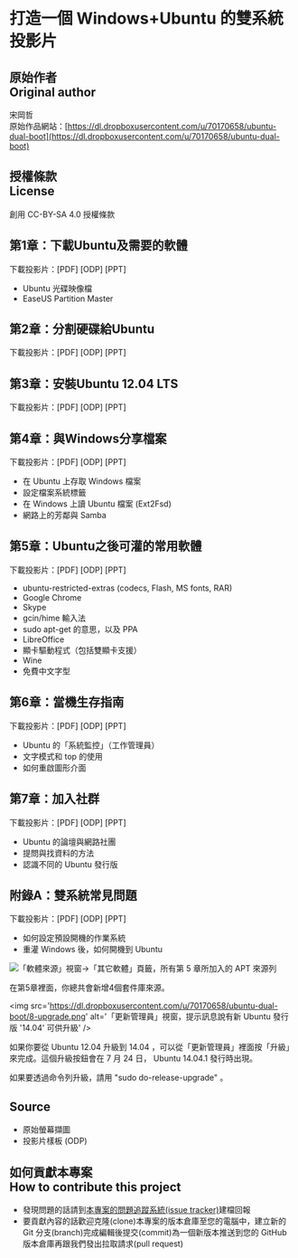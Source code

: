 # 打造一個 Windows+Ubuntu 的雙系統 投影片
## 原始作者<br />Original author
宋岡哲  
原始作品網站：[https://dl.dropboxusercontent.com/u/70170658/ubuntu-dual-boot](https://dl.dropboxusercontent.com/u/70170658/ubuntu-dual-boot)

## 授權條款<br />License
創用 CC-BY-SA 4.0 授權條款

## 第1章：下載Ubuntu及需要的軟體
下載投影片：[PDF] [ODP] [PPT]

* Ubuntu 光碟映像檔
* EaseUS Partition Master

## 第2章：分割硬碟給Ubuntu
下載投影片：[PDF] [ODP] [PPT]

## 第3章：安裝Ubuntu 12.04 LTS
下載投影片：[PDF] [ODP] [PPT]

## 第4章：與Windows分享檔案
下載投影片：[PDF] [ODP] [PPT]

* 在 Ubuntu 上存取 Windows 檔案
* 設定檔案系統標籤
* 在 Windows 上讀 Ubuntu 檔案 (Ext2Fsd)
* 網路上的芳鄰與 Samba

## 第5章：Ubuntu之後可灌的常用軟體
下載投影片：[PDF] [ODP] [PPT]

* ubuntu-restricted-extras (codecs, Flash, MS fonts, RAR)
* Google Chrome
* Skype
* gcin/hime 輸入法
* sudo apt-get 的意思，以及 PPA
* LibreOffice
* 顯卡驅動程式（包括雙顯卡支援）
* Wine
* 免費中文字型

## 第6章：當機生存指南
下載投影片：[PDF] [ODP] [PPT]

* Ubuntu 的「系統監控」（工作管理員）
* 文字模式和 top 的使用
* 如何重啟圖形介面

## 第7章：加入社群
下載投影片：[PDF] [ODP] [PPT]

* Ubuntu 的論壇與網路社團
* 提問與找資料的方法
* 認識不同的 Ubuntu 發行版

## 附錄A：雙系統常見問題
下載投影片：[PDF] [ODP] [PPT]

* 如何設定預設開機的作業系統
* 重灌 Windows 後，如何開機到 Ubuntu

<img src='https://dl.dropboxusercontent.com/u/70170658/ubuntu-dual-boot/8-ppas-all.png' alt='「軟體來源」視窗→「其它軟體」頁籤，所有第 5 章所加入的 APT 來源列' />

在第5章裡面，你總共會新增4個套件庫來源。

<img src='https://dl.dropboxusercontent.com/u/70170658/ubuntu-dual-boot/8-upgrade.png' alt='「更新管理員」視窗，提示訊息說有新 Ubuntu 發行版 '14.04' 可供升級' />

如果你要從 Ubuntu 12.04 升級到 14.04 ，可以從「更新管理員」裡面按「升級」來完成。這個升級按鈕會在 7 月 24 日， Ubuntu 14.04.1 發行時出現。

如果要透過命令列升級，請用 "sudo do-release-upgrade" 。

## Source

* 原始螢幕擷圖
* 投影片樣板 (ODP)

## 如何貢獻本專案<br />How to contribute this project
* 發現問題的話請到[本專案的問題追蹤系統(issue tracker)](https://github.com/Vdragon/ubuntu-dual-boot/issues)建檔回報
* 要貢獻內容的話歡迎克隆(clone)本專案的版本倉庫至您的電腦中，建立新的 Git 分支(branch)完成編輯後提交(commit)為一個新版本推送到您的 GitHub 版本倉庫再跟我們發出拉取請求(pull request)
